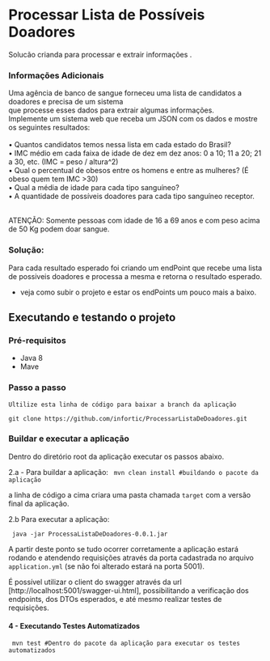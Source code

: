 # Processar Lista de Possíveis Doadores

Solucão crianda para processar e extrair informações .

### Informações Adicionais

Uma agência de banco de sangue forneceu uma lista de candidatos a doadores e precisa de um sistema<br/>
que processe esses dados para extrair algumas informações. <br/>
Implemente um sistema web que receba um JSON com os dados e mostre os seguintes resultados:<br/><br/>
• Quantos candidatos temos nessa lista em cada estado do Brasil?<br/>
• IMC médio em cada faixa de idade de dez em dez anos: 0 a 10; 11 a 20; 21 a 30, etc. (IMC = peso /
altura^2)<br/>
• Qual o percentual de obesos entre os homens e entre as mulheres? (É obeso quem tem IMC >30)<br/>
• Qual a média de idade para cada tipo sanguíneo?<br/>
• A quantidade de possíveis doadores para cada tipo sanguíneo receptor.<br/><br/>


ATENÇÃO: Somente pessoas com idade de 16 a 69 anos e com peso acima de 50 Kg podem doar sangue. 

### Solução:

Para cada resultado esperado foi criando um endPoint que recebe uma lista de possiveis doadores e processa a mesma e retorna o resultado esperado.

* veja como subir o projeto e estar os endPoints um pouco mais a baixo.


## Executando e testando o projeto

### Pré-requisitos
* Java 8
* Mave


### Passo a passo

`Ultilize esta linha de código para baixar a branch da aplicação`

`git clone https://github.com/infortic/ProcessarListaDeDoadores.git`

### Buildar e executar a aplicação

Dentro do diretório root da aplicação executar os passos abaixo.

2.a - Para buildar a aplicação:
` mvn clean install #buildando o pacote da aplicação`

a linha de código a cima criara uma pasta chamada `target` com a versão final da aplicação.

2.b Para executar a aplicação:

` java -jar ProcessaListaDeDoadores-0.0.1.jar`

A partir deste ponto se tudo ocorrer corretamente a aplicação estará rodando 
e atendendo requisições através da porta cadastrada no arquivo `application.yml` (se não foi alterado estará na porta 5001).

É possível utilizar o client do swagger através da url [http://localhost:5001/swagger-ui.html], possibilitando a verificação dos endpoints, dos DTOs esperados, e até mesmo realizar testes de requisições. 

#### 4 - Executando Testes Automatizados
` mvn test #Dentro do pacote da aplicação para executar os testes automatizados`

